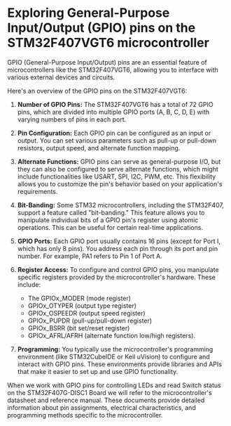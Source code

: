# Exploring General-Purpose Input/Output (GPIO) pins on the STM32F407VGT6 microcontroller

GPIO (General-Purpose Input/Output) pins are an essential feature of microcontrollers like the STM32F407VGT6, allowing you to interface with various external devices and circuits.

Here's an overview of the GPIO pins on the STM32F407VGT6:

1. **Number of GPIO Pins:** The STM32F407VGT6 has a total of 72 GPIO pins, which are divided into multiple GPIO ports (A, B, C, D, E) with varying numbers of pins in each port.

2. **Pin Configuration:** Each GPIO pin can be configured as an input or output. You can set various parameters such as pull-up or pull-down resistors, output speed, and alternate function mapping.

3. **Alternate Functions:** GPIO pins can serve as general-purpose I/O, but they can also be configured to serve alternate functions, which might include functionalities like USART, SPI, I2C, PWM, etc. This flexibility allows you to customize the pin's behavior based on your application's requirements.

4. **Bit-Banding:** Some STM32 microcontrollers, including the STM32F407, support a feature called "bit-banding." This feature allows you to manipulate individual bits of a GPIO pin's register using atomic operations. This can be useful for certain real-time applications.

5. **GPIO Ports:** Each GPIO port usually contains 16 pins (except for Port I, which has only 8 pins). You address each pin through its port and pin number. For example, PA1 refers to Pin 1 of Port A.

6. **Register Access:** To configure and control GPIO pins, you manipulate specific registers provided by the microcontroller's hardware. These include:

    * The GPIOx_MODER (mode register)
    * GPIOx_OTYPER (output type register)
    * GPIOx_OSPEEDR (output speed register)
    * GPIOx_PUPDR (pull-up/pull-down register)
    * GPIOx_BSRR (bit set/reset register)
    * GPIOx_AFRL/AFRH (alternate function low/high registers).

7. **Programming:** You typically use the microcontroller's programming environment (like STM32CubeIDE or Keil uVision) to configure and interact with GPIO pins. These environments provide libraries and APIs that make it easier to set up and use GPIO functionality.

When we work with GPIO pins for controlling LEDs and read Switch status on the STM32F407G-DISC1 Board we will refer to the microcontroller's datasheet and reference manual. These documents provide detailed information about pin assignments, electrical characteristics, and programming methods specific to the microcontroller.
